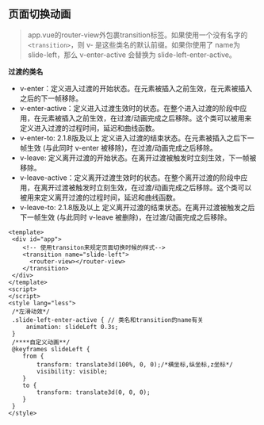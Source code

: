 ## 页面切换动画
> app.vue的router-view外包裹transition标签。如果使用一个没有名字的 `<transition>`，则 v- 是这些类名的默认前缀。如果你使用了 name为slide-left，那么 v-enter-active 会替换为 slide-left-enter-active。

**过渡的类名**
- v-enter：定义进入过渡的开始状态。在元素被插入之前生效，在元素被插入之后的下一帧移除。
- v-enter-active：定义进入过渡生效时的状态。在整个进入过渡的阶段中应用，在元素被插入之前生效，在过渡/动画完成之后移除。这个类可以被用来定义进入过渡的过程时间，延迟和曲线函数。
- v-enter-to: 2.1.8版及以上 定义进入过渡的结束状态。在元素被插入之后下一帧生效 (与此同时 v-enter 被移除)，在过渡/动画完成之后移除。
- v-leave: 定义离开过渡的开始状态。在离开过渡被触发时立刻生效，下一帧被移除。
- v-leave-active：定义离开过渡生效时的状态。在整个离开过渡的阶段中应用，在离开过渡被触发时立刻生效，在过渡/动画完成之后移除。这个类可以被用来定义离开过渡的过程时间，延迟和曲线函数。
- v-leave-to: 2.1.8版及以上 定义离开过渡的结束状态。在离开过渡被触发之后下一帧生效 (与此同时 v-leave 被删除)，在过渡/动画完成之后移除。
```
<template>
 <div id="app">
    <!-- 使用transiton来规定页面切换时候的样式-->
    <transition name="slide-left">
      <router-view></router-view>
    </transition> 
 </div>
</template>
<script>
</script>
<style lang="less">
 /*左滑动效*/
 .slide-left-enter-active { // 类名和transition的name有关
     animation: slideLeft 0.3s;
 }
 /****自定义动画**/
 @keyframes slideLeft {
    from {
        transform: translate3d(100%, 0, 0);/*横坐标,纵坐标,z坐标*/
        visibility: visible;
    }
    to {
        transform: translate3d(0, 0, 0);
    }
 }
</style>
```